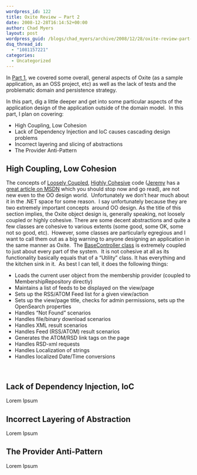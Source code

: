 ```yaml
---
wordpress_id: 122
title: Oxite Review – Part 2
date: 2008-12-28T16:14:52+00:00
author: Chad Myers
layout: post
wordpress_guid: /blogs/chad_myers/archive/2008/12/28/oxite-review-part-2.aspx
dsq_thread_id:
  - "1081157221"
categories:
  - Uncategorized
---
```

In [Part 1](http://www.lostechies.com/blogs/chad_myers/archive/2008/12/20/oxite-review.aspx), we covered some overall, general aspects of Oxite (as a sample application, as an OSS project, etc) as well as the lack of tests and the problematic domain and persistence strategy.

In this part, dig a little deeper and get into some particular aspects of the application design of the application outside of the domain model.&#160; In this part, I plan on covering:

  * High Coupling, Low Cohesion
  * Lack of Dependency Injection and IoC causes cascading design problems
  * Incorrect layering and slicing of abstractions
  * The Provider Anti-Pattern

## High Coupling, Low Cohesion

The concepts of [Loosely Coupled](http://en.wikipedia.org/wiki/Coupling_(computer_science)), [Highly Cohesive](http://en.wikipedia.org/wiki/Cohesion_(computer_science)) code ([Jeremy](http://codebetter.com/blogs/jeremy.miller) has a [great article on MSDN](http://msdn.microsoft.com/en-us/magazine/cc947917.aspx) which you should stop now and go read), are not new even to the OO design world.&#160; Unfortunately we don’t hear much about it in the .NET space for some reason.&#160; I say unfortunately because they are two extremely important concepts&#160; around OO design. As the title of this section implies, the Oxite object design is, generally speaking, not loosely coupled or highly cohesive. There are some decent abstractions and quite a few classes are cohesive to various extents (some good, some OK, some not so good, etc).&#160; However, some classes are particularly egregious and I want to call them out as a big warning to anyone designing an application in the same manner as Oxite.&#160; The [BaseController class](http://www.codeplex.com/oxite/SourceControl/changeset/view/27048#371399) is extremely coupled to just about every part of the system.&#160; It is not cohesive at all as its functionality basically equals that of a “Utility” class. It has everything and the kitchen sink in it.&#160; As best I can tell, it does the following things:

  * Loads the current user object from the membership provider (coupled to MembershipRepository directly)
  * Maintains a list of feeds to be displayed on the view/page
  * Sets up the RSS/ATOM Feed list for a given view/action
  * Sets up the view/page title, checks for admin permissions, sets up the OpenSearch properties
  * Handles “Not Found” scenarios
  * Handles file/binary download scenarios
  * Handles XML result scenarios
  * Handles Feed (RSS/ATOM) result scenarios
  * Generates the ATOM/RSD link tags on the page
  * Handles RSD-xml requests
  * Handles Localization of strings
  * Handles localized Date/Time conversions

&#160;

## Lack of Dependency Injection, IoC

Lorem Ipsum

## Incorrect Layering of Abstraction

Lorem Ipsum

## The Provider Anti-Pattern

Lorem Ipsum